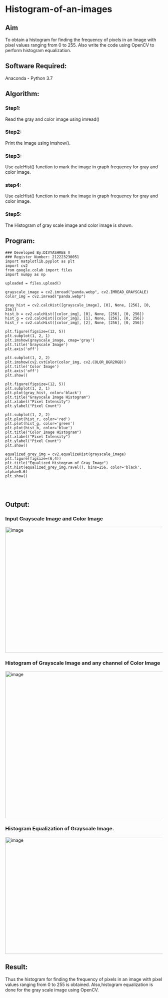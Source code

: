 # Histogram-of-an-images
## Aim
To obtain a histogram for finding the frequency of pixels in an Image with pixel values ranging from 0 to 255. Also write the code using OpenCV to perform histogram equalization.

## Software Required:
Anaconda - Python 3.7

## Algorithm:
### Step1:
Read the gray and color image using imread()

### Step2:
Print the image using imshow().



### Step3:
Use calcHist() function to mark the image in graph frequency for gray and color image.

### step4:
Use calcHist() function to mark the image in graph frequency for gray and color image.

### Step5:
The Histogram of gray scale image and color image is shown.


## Program:
```
### Developed By:DIVYASHREE V
### Register Number: 212223230051
import matplotlib.pyplot as plt
import cv2
from google.colab import files
import numpy as np

uploaded = files.upload()  

grayscale_image = cv2.imread("panda.webp", cv2.IMREAD_GRAYSCALE)
color_img = cv2.imread("panda.webp")

gray_hist = cv2.calcHist([grayscale_image], [0], None, [256], [0, 256])
hist_b = cv2.calcHist([color_img], [0], None, [256], [0, 256])
hist_g = cv2.calcHist([color_img], [1], None, [256], [0, 256])
hist_r = cv2.calcHist([color_img], [2], None, [256], [0, 256])

plt.figure(figsize=(12, 5))
plt.subplot(1, 2, 1)
plt.imshow(grayscale_image, cmap='gray')
plt.title('Grayscale Image')
plt.axis('off')

plt.subplot(1, 2, 2)
plt.imshow(cv2.cvtColor(color_img, cv2.COLOR_BGR2RGB))
plt.title('Color Image')
plt.axis('off')
plt.show()

plt.figure(figsize=(12, 5))
plt.subplot(1, 2, 1)
plt.plot(gray_hist, color='black')
plt.title("Grayscale Image Histogram")
plt.xlabel("Pixel Intensity")
plt.ylabel("Pixel Count")

plt.subplot(1, 2, 2)
plt.plot(hist_r, color='red')
plt.plot(hist_g, color='green')
plt.plot(hist_b, color='blue')
plt.title("Color Image Histogram")
plt.xlabel("Pixel Intensity")
plt.ylabel("Pixel Count")
plt.show()

equalized_grey_img = cv2.equalizeHist(grayscale_image)
plt.figure(figsize=(6,4))
plt.title("Equalized Histogram of Gray Image")
plt.hist(equalized_grey_img.ravel(), bins=256, color='black', alpha=0.6)
plt.show()




```
## Output:
### Input Grayscale Image and Color Image
<img width="995" height="402" alt="image" src="https://github.com/user-attachments/assets/6155a45d-95cd-43e4-add2-cce9acdda0a7" />



### Histogram of Grayscale Image and any channel of Color Image

<img width="1031" height="470" alt="image" src="https://github.com/user-attachments/assets/c08503fc-e830-467b-994e-c9522b3ad78b" />


### Histogram Equalization of Grayscale Image.
<img width="547" height="374" alt="image" src="https://github.com/user-attachments/assets/58e5bb31-bfed-4a27-bc67-f47ea0c744d6" />




## Result: 
Thus the histogram for finding the frequency of pixels in an image with pixel values ranging from 0 to 255 is obtained. Also,histogram equalization is done for the gray scale image using OpenCV.

